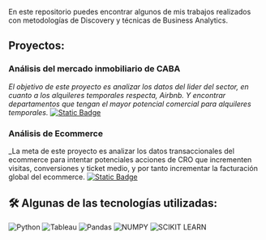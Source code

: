 <p>
En este repositorio puedes encontrar algunos de mis trabajos realizados con metodologías de Discovery y técnicas de Business Analytics.
</p>

## Proyectos:

### Análisis del mercado inmobiliario de CABA
_El objetivo de este proyecto es analizar los datos del lider del sector, en cuanto a los alquileres temporales respecta, Airbnb. Y encontrar departamentos que tengan el mayor potencial comercial para alquileres temporales._ [![Static Badge](https://img.shields.io/badge/Ir%20-%208A2BE2)](https://github.com/dani-ctes/Business-Analytics/tree/main/ANALISIS_DEL_MERCADO_INMOBILIARIO_Buenos_Aires)

### Análisis de Ecommerce
_La meta de este proyecto es analizar los datos transaccionales del ecommerce para intentar potenciales acciones de CRO que incrementen visitas, conversiones y ticket medio, y por tanto incrementar la facturación global del ecommerce. [![Static Badge](https://img.shields.io/badge/Ir%20-%208A2BE2)](https://github.com/dani-ctes/Business-Analytics/tree/main/ANALISIS_ECOMMERCE)


## 🛠 Algunas de las tecnologías utilizadas:
![Python](https://img.shields.io/badge/python-3670A0?style=for-the-badge&logo=python&logoColor=ffdd54)
![Tableau](https://img.shields.io/badge/Tableau-E97627?style=for-the-badge&logo=Tableau&logoColor=white)
![Pandas](https://img.shields.io/badge/Pandas-2C2D72?style=for-the-badge&logo=pandas&logoColor=white)
![NUMPY](https://img.shields.io/badge/Numpy-777BB4?style=for-the-badge&logo=numpy&logoColor=white)
![SCIKIT LEARN](https://img.shields.io/badge/scikit_learn-F7931E?style=for-the-badge&logo=scikit-learn&logoColor=white)
